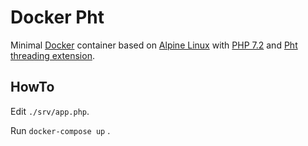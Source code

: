# Docker Pht

Minimal [Docker][1] container based on [Alpine Linux][2] with [PHP 7.2][3] and [Pht threading extension][4].

## HowTo

Edit
`./srv/app.php`.

Run
`docker-compose up` .

[1]: https://www.docker.com/
[2]: https://alpinelinux.org/
[3]: https://secure.php.net/
[4]: https://github.com/tpunt/pht
